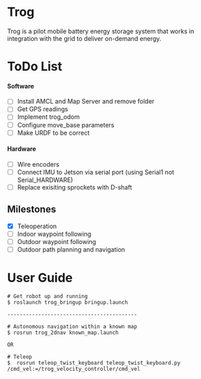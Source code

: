# Trog
Trog is a pilot mobile battery energy storage system that works in integration with the grid to deliver on-demand energy.  

ToDo List
========

#### Software
* [ ] Install AMCL and Map Server and remove folder
* [ ] Get GPS readings
* [ ] Implement trog_odom
* [ ] Configure move_base parameters
* [ ] Make URDF to be correct

#### Hardware
* [ ] Wire encoders
* [ ] Connect IMU to Jetson via serial port (using Serial1 not Serial_HARDWARE)
* [ ] Replace exisiting sprockets with D-shaft

## Milestones
* [X] Teleoperation
* [ ] Indoor waypoint following
* [ ] Outdoor waypoint following
* [ ] Outdoor path planning and navigation

User Guide
===
    # Get robot up and running
    $ roslaunch trog_bringup bringup.launch
    
    ------------------------------------------

    # Autonomous navigation within a known map
    $ rosrun trog_2dnav known_map.launch

    OR

    # Teleop
    $  rosrun teleop_twist_keyboard teleop_twist_keyboard.py /cmd_vel:=/trog_velocity_controller/cmd_vel
    


